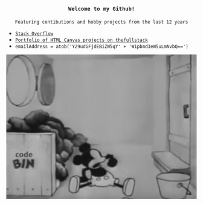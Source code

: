 
<h3>
<p align="center">
<code>Welcome to my Github!</code>
</p></h3>

<p align="center">
<code>Featuring contibutions and hobby projects from the last 12 years</code>
</p>

- [`Stack Overflow`](https://stackoverflow.com/users/3754229/xenxier)
- [`Portfolio of HTML Canvas projects on thefullstack`](https://thefullstack.network/BenjaminGwynn)
- `emailAddress = atob('Y29udGFjdEBiZW5qY' + 'W1pbmd3eW5uLmNvbQ==')`

<p align="right">
<a href="#"><img src="https://raw.githubusercontent.com/benjamingwynn/benjamingwynn/main/codebin.png" /></a>
<br/>
</p>
